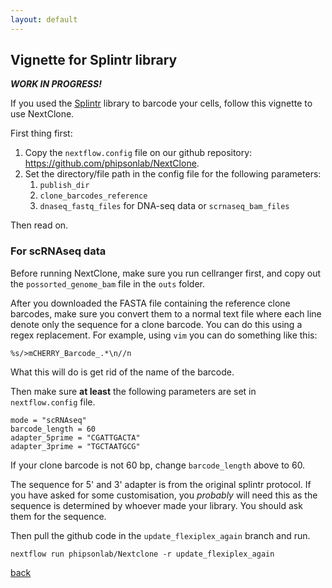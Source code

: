 ```yaml
---
layout: default
---
```


## Vignette for Splintr library

***WORK IN PROGRESS!***

If you used the [Splintr](https://doi.org/10.1038/s41586-021-04206-7) library to barcode your cells, follow this vignette to use NextClone.

First thing first:

1. Copy the `nextflow.config` file on our github repository: https://github.com/phipsonlab/NextClone.
2. Set the directory/file path in the config file for the following parameters: 
   1. `publish_dir`
   2. `clone_barcodes_reference`
   3. `dnaseq_fastq_files` for DNA-seq data or `scrnaseq_bam_files`

Then read on.

### For scRNAseq data

Before running NextClone, make sure you run cellranger first, and copy out the `possorted_genome_bam` file in the `outs` folder.

After you downloaded the FASTA file containing the reference clone barcodes, make sure you convert them to a normal text file where each line denote only the sequence for a clone barcode.
You can do this using a regex replacement. 
For example, using `vim` you can do something like this:
```
%s/>mCHERRY_Barcode_.*\n//n
```
What this will do is get rid of the name of the barcode. 

Then make sure **at least** the following parameters are set in `nextflow.config` file.

```
mode = "scRNAseq"
barcode_length = 60
adapter_5prime = "CGATTGACTA"
adapter_3prime = "TGCTAATGCG"
```

If your clone barcode is not 60 bp, change `barcode_length` above to 60.

The sequence for 5' and 3' adapter is from the original splintr protocol.
If you have asked for some customisation, you *probably* will need this as the sequence is determined by whoever made your library.
You should ask them for the sequence.

Then pull the github code in the `update_flexiplex_again` branch and run.

```
nextflow run phipsonlab/Nextclone -r update_flexiplex_again
```

[back](./)